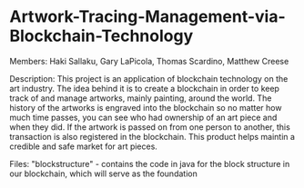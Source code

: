 # Artwork-Tracing-Management-via-Blockchain-Technology

Members: Haki Sallaku, Gary LaPicola, Thomas Scardino, Matthew Creese

Description: This project is an application of blockchain technology on the art industry. The idea behind it is to create a blockchain
             in order to keep track of and manage artworks, mainly painting, around the world. The history of the artworks is
             engraved into the blockchain so no matter how much time passes, you can see who had ownership of an art piece and when they
             did. If the artwork is passed on from one person to another, this transaction is also registered in the blockchain. This
             product helps maintin a credible and safe market for art pieces.
             
Files: "blockstructure" - contains the code in java for the block structure in our blockchain, which will serve as the foundation
